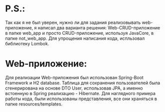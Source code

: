 # P.S.:
Так как я не был уверен, нужно ли для задания реализовывать web-приложение, я написал два варианта решения: 
Web-CRUD-приложение в папке web_app и просто CRUD-приложение, используя JavaCore, в папке not_web_app. 
Для упрощения написания кода, испльзовал библиотеку Lombok.
# Web-приложение:
Для реализации Web-приложения был использован Spring-Boot Framework и H2 database.
Таблица для сохранения пользователей была сгенерирована на основе DTO User, использовав
JPA, а именно встоенную в Spring реализацию - Hibernate. Для наглядного примера работы кода,
были использованы представления, все они храняться в папке resources/templates.


